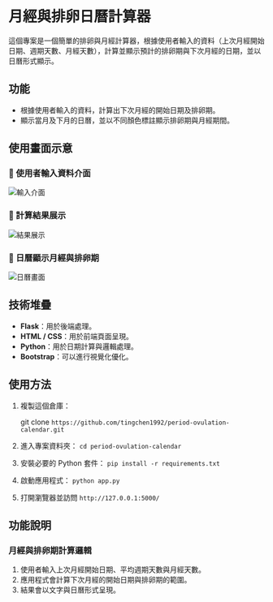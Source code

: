 #  月經與排卵日曆計算器 

這個專案是一個簡單的排卵與月經計算器，根據使用者輸入的資料（上次月經開始日期、週期天數、月經天數），計算並顯示預計的排卵期與下次月經的日期，並以日曆形式顯示。

## 功能
- 根據使用者輸入的資料，計算出下次月經的開始日期及排卵期。
- 顯示當月及下月的日曆，並以不同顏色標註顯示排卵期與月經期間。

## 使用畫面示意

### 🔽 使用者輸入資料介面
![輸入介面](https://raw.githubusercontent.com/tingchen1992/period-ovulation-calendar/main/screenshots/input.png)

### 📅 計算結果展示
![結果展示](https://raw.githubusercontent.com/tingchen1992/period-ovulation-calendar/main/screenshots/result.png)

### 📆 日曆顯示月經與排卵期
![日曆畫面](https://raw.githubusercontent.com/tingchen1992/period-ovulation-calendar/main/screenshots/calendar.png)


## 技術堆疊
- **Flask**：用於後端處理。
- **HTML / CSS**：用於前端頁面呈現。
- **Python**：用於日期計算與邏輯處理。
- **Bootstrap**：可以進行視覺化優化。

## 使用方法

1. 複製這個倉庫：
   
   git clone `https://github.com/tingchen1992/period-ovulation-calendar.git`

2. 進入專案資料夾：
`cd period-ovulation-calendar`

3. 安裝必要的 Python 套件：
`pip install -r requirements.txt`

4. 啟動應用程式：
`python app.py`

5. 打開瀏覽器並訪問 `http://127.0.0.1:5000/`

## 功能說明
### 月經與排卵期計算邏輯
1. 使用者輸入上次月經開始日期、平均週期天數與月經天數。
2. 應用程式會計算下次月經的開始日期與排卵期的範圍。
3. 結果會以文字與日曆形式呈現。



